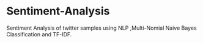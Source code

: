 # Sentiment-Analysis
Sentiment Analysis of twitter samples using NLP ,Multi-Nomial Naive Bayes Classification and TF-IDF.
